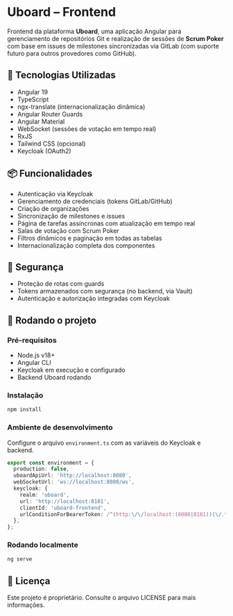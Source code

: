 # Uboard – Frontend

Frontend da plataforma **Uboard**, uma aplicação Angular para gerenciamento de repositórios Git e realização de sessões de **Scrum Poker** com base em issues de milestones sincronizadas via GitLab (com suporte futuro para outros provedores como GitHub).

## 🧰 Tecnologias Utilizadas

- Angular 19
- TypeScript
- ngx-translate (internacionalização dinâmica)
- Angular Router Guards
- Angular Material
- WebSocket (sessões de votação em tempo real)
- RxJS
- Tailwind CSS (opcional)
- Keycloak (OAuth2)

## 📦 Funcionalidades

- Autenticação via Keycloak
- Gerenciamento de credenciais (tokens GitLab/GitHub)
- Criação de organizações
- Sincronização de milestones e issues
- Página de tarefas assíncronas com atualização em tempo real
- Salas de votação com Scrum Poker
- Filtros dinâmicos e paginação em todas as tabelas
- Internacionalização completa dos componentes

## 🔐 Segurança

- Proteção de rotas com guards
- Tokens armazenados com segurança (no backend, via Vault)
- Autenticação e autorização integradas com Keycloak

## 🚀 Rodando o projeto

### Pré-requisitos

- Node.js v18+
- Angular CLI
- Keycloak em execução e configurado
- Backend Uboard rodando

### Instalação

```bash
npm install
```

### Ambiente de desenvolvimento
Configure o arquivo `environment.ts` com as variáveis do Keycloak e backend.

```ts
export const environment = {
  production: false,
  uboardApiUrl: 'http://localhost:8080',
  webSocketUrl: 'ws://localhost:8080/ws',
  keycloak: {
    realm: 'uboard',
    url: 'http://localhost:8181',
    clientId: 'uboard-frontend',
    urlConditionForBearerToken: /^(http:\/\/localhost:(8080|8181))(\/.*)?$/i,
  },
};
```

### Rodando localmente
```bash
ng serve
```

## 📄 Licença
Este projeto é proprietário. Consulte o arquivo LICENSE para mais informações.
